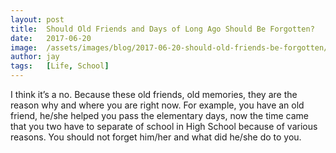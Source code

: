 ```yaml
---
layout: post
title:  Should Old Friends and Days of Long Ago Should Be Forgotten?
date:   2017-06-20
image:  /assets/images/blog/2017-06-20-should-old-friends-be-forgotten/wp-image-40104958.webp
author: jay
tags:   [Life, School]
---
```


I think it’s a no. Because these old friends, old memories, they are the reason why and where you are right now. For example, you have an old friend, he/she helped you pass the elementary days, now the time came that you two have to separate of school in High School because of various reasons. You should not forget him/her and what did he/she do to you.
